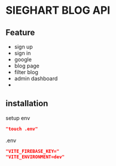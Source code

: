 # SIEGHART BLOG API
## Feature
- sign up
- sign in
- google
- blog page
- filter blog
- admin dashboard
- 
## installation
setup env
```json
"touch .env"
```
 .env
```json
"VITE_FIREBASE_KEY="
"VITE_ENVIRONMENT=dev"
```
